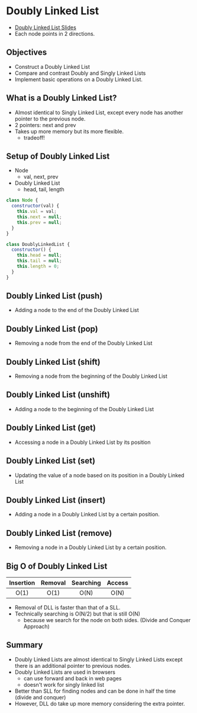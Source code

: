 # Doubly Linked List

- [Doubly Linked List Slides](https://cs.slides.com/colt_steele/doubly-linked-lists)
- Each node points in 2 directions.

## Objectives

- Construct a Doubly Linked List
- Compare and contrast Doubly and Singly Linked Lists
- Implement basic operations on a Doubly Linked List.

## What is a Doubly Linked List?

- Almost identical to Singly Linked List, except every node has another pointer to the previous node.
- 2 pointers: next and prev
- Takes up more memory but its more flexible.
  - tradeoff!

## Setup of Doubly Linked List

- Node
  - val, next, prev
- Doubly Linked List
  - head, tail, length

```js
class Node {
  constructor(val) {
    this.val = val;
    this.next = null;
    this.prev = null;
  }
}

class DoublyLinkedList {
  constructor() {
    this.head = null;
    this.tail = null;
    this.length = 0;
  }
}
```

## Doubly Linked List (push)

- Adding a node to the end of the Doubly Linked List

## Doubly Linked List (pop)

- Removing a node from the end of the Doubly Linked List

## Doubly Linked List (shift)

- Removing a node from the beginning of the Doubly Linked List

## Doubly Linked List (unshift)

- Adding a node to the beginning of the Doubly Linked List

## Doubly Linked List (get)

- Accessing a node in a Doubly Linked List by its position

## Doubly Linked List (set)

- Updating the value of a node based on its position in a Doubly Linked List

## Doubly Linked List (insert)

- Adding a node in a Doubly Linked List by a certain position.

## Doubly Linked List (remove)

- Removing a node in a Doubly Linked List by a certain position.

## Big O of Doubly Linked List

| Insertion | Removal | Searching | Access |
| :-------: | :-----: | :-------: | :----: |
|   O(1)    |  O(1)   |   O(N)    |  O(N)  |

- Removal of DLL is faster than that of a SLL.
- Technically searching is O(N/2) but that is still O(N)
  - because we search for the node on both sides. (Divide and Conquer Approach)

## Summary

- Doubly Linked Lists are almost identical to Singly Linked Lists except there is an additional pointer to previous nodes.
- Doubly Linked Lists are used in browsers
    - can use forward and back in web pages
    - doesn't work for singly linked list
- Better than SLL for finding nodes and can be done in half the time (divide and conquer)
- However, DLL do take up more memory considering the extra pointer.


